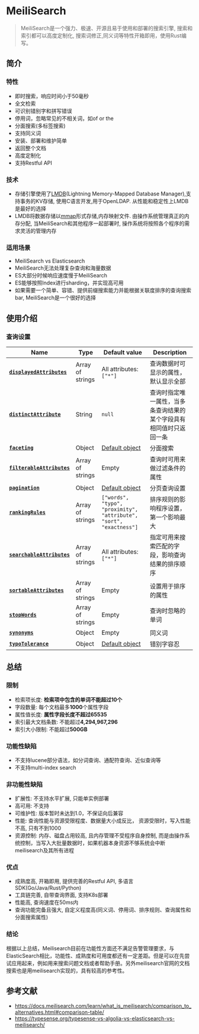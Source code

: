 # MeiliSearch

> MeiliSearch是一个强力、极速、开源且易于使用和部署的搜索引擎, 搜索和索引都可以高度定制化, 搜索词修正,同义词等特性开箱即用，使用Rust编写。

## 简介

### 特性

- 即时搜索，响应时间小于50毫秒
- 全文检索
- 可识别错别字和拼写错误
- 停用词，忽略常见的不相关词，如of or the
- 分面搜索(多标签搜索)
- 支持同义词
- 安装、部署和维护简单
- 返回整个文档
- 高度定制化
- 支持Restful API

### 技术

- 存储引擎使用了[LMDB](http://www.lmdb.tech/doc/)(Lightning Memory-Mapped Database Manager),支持事务的KV存储, 使用C语言开发,用于OpenLDAP. 从性能和稳定性上LMDB是最好的选择
- LMDB将数据存储以[mmap](https://en.wikipedia.org/wiki/Memory-mapped_file)形式存储,内存映射文件. 由操作系统管理真正的内存分配, 当MeiliSearch和其他程序一起部署时, 操作系统将按照各个程序的需求灵活的管理内存

### 适用场景

- MeiliSearch vs Elasticsearch
- MeiliSearch无法处理复杂查询和海量数据
- ES大部分时候响应速度慢于MeiliSearch
- ES能够按照Index进行sharding，并实现高可用
- 如果需要一个简单、容错、提供前缀搜索能力并能根据关联度排序的查询搜索bar, MeiliSearch是一个很好的选择

## 使用介绍

### 查询设置

| Name                                                                                                         | Type             | Default value                                                                                    | Description                                                        |
| ------------------------------------------------------------------------------------------------------------ | ---------------- | ------------------------------------------------------------------------------------------------ | ------------------------------------------------------------------ |
| **[`displayedAttributes`](https://docs.meilisearch.com/reference/api/settings.html#displayed-attributes)**   | Array of strings | All attributes: `["*"]`                                                                          | 查询数据时可显示的属性，默认显示全部                               |
| **[`distinctAttribute`](https://docs.meilisearch.com/reference/api/settings.html#distinct-attribute)**       | String           | `null`                                                                                           | 查询时指定唯一属性，当多条查询结果的某个字段具有相同值时只返回一条 |
| **[`faceting`](https://docs.meilisearch.com/reference/api/settings.html#faceting)**                          | Object           | [Default object](https://docs.meilisearch.com/reference/api/settings.html#faceting-object)       | 分面搜索                                                           |
| **[`filterableAttributes`](https://docs.meilisearch.com/reference/api/settings.html#filterable-attributes)** | Array of strings | Empty                                                                                            | 查询时可用来做过滤条件的属性                                       |
| **[`pagination`](https://docs.meilisearch.com/reference/api/settings.html#pagination)**                      | Object           | [Default object](https://docs.meilisearch.com/reference/api/settings.html#pagination-object)     | 分页查询设置                                                       |
| **[`rankingRules`](https://docs.meilisearch.com/reference/api/settings.html#ranking-rules)**                 | Array of strings | `["words",` `"typo",` `"proximity",` `"attribute",` `"sort",` `"exactness"]`                     | 排序规则的影响程序设置，第一个影响最大                             |
| **[`searchableAttributes`](https://docs.meilisearch.com/reference/api/settings.html#searchable-attributes)** | Array of strings | All attributes: `["*"]`                                                                          | 指定可用来搜索匹配的字段，影响查询结果的排序顺序                   |
| **[`sortableAttributes`](https://docs.meilisearch.com/reference/api/settings.html#sortable-attributes)**     | Array of strings | Empty                                                                                            | 设置用于排序的属性                                                 |
| **[`stopWords`](https://docs.meilisearch.com/reference/api/settings.html#stop-words)**                       | Array of strings | Empty                                                                                            | 查询时忽略的单词                                                   |
| **[`synonyms`](https://docs.meilisearch.com/reference/api/settings.html#synonyms)**                          | Object           | Empty                                                                                            | 同义词                                                             |
| **[`typoTolerance`](https://docs.meilisearch.com/reference/api/settings.html#typo-tolerance)**               | Object           | [Default object](https://docs.meilisearch.com/reference/api/settings.html#typo-tolerance-object) | 错别字容忍                                                         |

## 总结

### 限制

- 检索项长度: **检索项中包含的单词不能超过10个**
- 字段数量: 每个文档最多**1000**个属性字段
- 属性值长度: **属性字段长度不超过65535**
- 索引最大文档条数: 不能超过**4,294,967,296**
- 索引大小限制: 不能超过**500GB**

### 功能性缺陷

- 不支持lucene部分语法，如分词查询、通配符查询、近似查询等
- 不支持multi-index search

### 非功能性缺陷

- 扩展性: 不支持水平扩展, 只能单实例部署
- 高可用: 不支持
- 可维护性: 版本暂时未达到1.0，不保证向后兼容
- 性能: 查询性能与资源受限程度、数据量大小成反比， 资源受限时，写入性能不高, 只有不到1000
- 资源控制: 内存、磁盘占用较高, 且内存管理不受程序自身控制, 而是由操作系统控制，当写入大批量数据时，如果机器本身资源不够系统会中断meilisearch及其所有进程

### 优点

- 成熟度高, 开箱即用, 提供完善的Restful API, 多语言SDK(Go/Java/Rust/Python)
- 工具链完善, 自带查询界面, 支持K8s部署
- 性能高, 查询速度在50ms内
- 查询功能完备且强大, 自定义程度高(同义词、停用词、排序规则、查询属性和分面搜索属性)

### 结论

根据以上总结，Meilisearch目前在功能性方面还不满足告警管理要求，与ElasticSearch相比，功能性、成熟度和可用度都还有一定差距。但是可以在先尝试应用起来，例如用来搜索问题文档或者帮助手册。另外meilisearch官网的文档搜索也是用meilisearch实现的，具有较高的参考性。

## 参考文献

- <https://docs.meilisearch.com/learn/what_is_meilisearch/comparison_to_alternatives.html#comparison-table/>
- <https://typesense.org/typesense-vs-algolia-vs-elasticsearch-vs-meilisearch/>